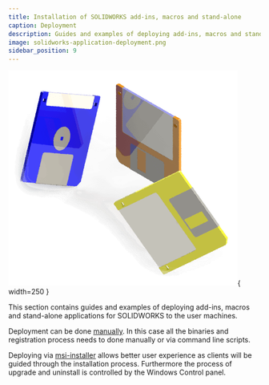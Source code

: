 ```yaml
---
title: Installation of SOLIDWORKS add-ins, macros and stand-alone
caption: Deployment
description: Guides and examples of deploying add-ins, macros and stand-alone applications for SOLIDWORKS
image: solidworks-application-deployment.png
sidebar_position: 9
---
```

![Deployment of application for SOLIDWORKS](solidworks-application-deployment.png){ width=250 }

This section contains guides and examples of deploying add-ins, macros and stand-alone applications for SOLIDWORKS to the user machines.

Deployment can be done [manually](manual). In this case all the binaries and registration process needs to done manually or via command line scripts.

Deploying via [msi-installer](installer) allows better user experience as clients will be guided through the installation process. Furthermore the process of upgrade and uninstall is controlled by the Windows Control panel.
